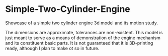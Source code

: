 # Simple-Two-Cylinder-Engine
Showcase of a simple two cylinder engine 3d model and its motion study.

The dimensions are approximate, tolerances are non-existent. This model is just meant to serve as a means of demonstration of the engine mechanism and its constituent basic parts. It is not guaranteed that it is 3D-printing ready, although I plan to make ot so in future.
